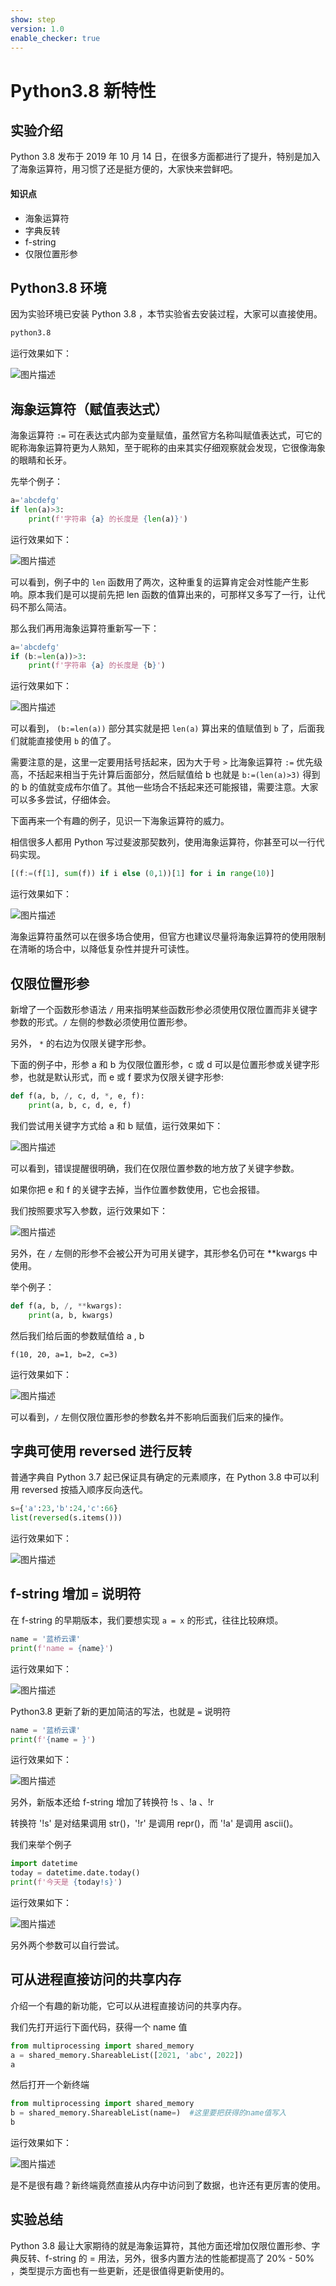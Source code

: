```yaml
---
show: step
version: 1.0
enable_checker: true
---
```


# Python3.8 新特性

## 实验介绍

Python 3.8 发布于 2019 年 10 月 14 日，在很多方面都进行了提升，特别是加入了海象运算符，用习惯了还是挺方便的，大家快来尝鲜吧。

#### 知识点

- 海象运算符
- 字典反转
- f-string
- 仅限位置形参

## Python3.8 环境

因为实验环境已安装 Python 3.8 ，本节实验省去安装过程，大家可以直接使用。

```bash
python3.8
```

运行效果如下：

![图片描述](https://doc.shiyanlou.com/courses/uid810810-20210607-1623038062410)

## 海象运算符（赋值表达式）

海象运算符 `:=` 可在表达式内部为变量赋值，虽然官方名称叫赋值表达式，可它的昵称海象运算符更为人熟知，至于昵称的由来其实仔细观察就会发现，它很像海象的眼睛和长牙。

先举个例子：

```python
a='abcdefg'
if len(a)>3:
	print(f'字符串 {a} 的长度是 {len(a)}')
```

运行效果如下：

![图片描述](https://doc.shiyanlou.com/courses/uid810810-20210607-1623053352238)

可以看到，例子中的 `len` 函数用了两次，这种重复的运算肯定会对性能产生影响。原本我们是可以提前先把 len 函数的值算出来的，可那样又多写了一行，让代码不那么简洁。

那么我们再用海象运算符重新写一下：

```python
a='abcdefg'
if (b:=len(a))>3:
	print(f'字符串 {a} 的长度是 {b}')
```

运行效果如下：

![图片描述](https://doc.shiyanlou.com/courses/uid810810-20210607-1623053413413)

可以看到， `(b:=len(a))` 部分其实就是把 `len(a)` 算出来的值赋值到 `b` 了，后面我们就能直接使用 `b` 的值了。

需要注意的是，这里一定要用括号括起来，因为大于号 `>` 比海象运算符 `:=` 优先级高，不括起来相当于先计算后面部分，然后赋值给 b 也就是 `b:=(len(a)>3)` 得到的 b 的值就变成布尔值了。其他一些场合不括起来还可能报错，需要注意。大家可以多多尝试，仔细体会。

下面再来一个有趣的例子，见识一下海象运算符的威力。

相信很多人都用 Python 写过斐波那契数列，使用海象运算符，你甚至可以一行代码实现。

```python
[(f:=(f[1], sum(f)) if i else (0,1))[1] for i in range(10)]
```

运行效果如下：

![图片描述](https://doc.shiyanlou.com/courses/uid810810-20210607-1623047226753)

海象运算符虽然可以在很多场合使用，但官方也建议尽量将海象运算符的使用限制在清晰的场合中，以降低复杂性并提升可读性。

## 仅限位置形参

新增了一个函数形参语法 `/` 用来指明某些函数形参必须使用仅限位置而非关键字参数的形式。`/` 左侧的参数必须使用位置形参。

另外， `*` 的右边为仅限关键字形参。

下面的例子中，形参 a 和 b 为仅限位置形参，c 或 d 可以是位置形参或关键字形参，也就是默认形式，而 e 或 f 要求为仅限关键字形参:

```python
def f(a, b, /, c, d, *, e, f):
    print(a, b, c, d, e, f)
```

我们尝试用关键字方式给 a 和 b 赋值，运行效果如下：

![图片描述](https://doc.shiyanlou.com/courses/uid810810-20210607-1623051999874)

可以看到，错误提醒很明确，我们在仅限位置参数的地方放了关键字参数。

如果你把 e 和 f 的关键字去掉，当作位置参数使用，它也会报错。

我们按照要求写入参数，运行效果如下：

![图片描述](https://doc.shiyanlou.com/courses/uid810810-20210607-1623052198143)

另外，在 `/` 左侧的形参不会被公开为可用关键字，其形参名仍可在 \*\*kwargs 中使用。

举个例子：

```python
def f(a, b, /, **kwargs):
	print(a, b, kwargs)
```

然后我们给后面的参数赋值给 a , b

```
f(10, 20, a=1, b=2, c=3)
```

运行效果如下：

![图片描述](https://doc.shiyanlou.com/courses/uid810810-20210607-1623052640049)

可以看到，`/` 左侧仅限位置形参的参数名并不影响后面我们后来的操作。

## 字典可使用 reversed 进行反转

普通字典自 Python 3.7 起已保证具有确定的元素顺序，在 Python 3.8 中可以利用 reversed 按插入顺序反向迭代。

```python
s={'a':23,'b':24,'c':66}
list(reversed(s.items()))
```

运行效果如下：

![图片描述](https://doc.shiyanlou.com/courses/uid810810-20210608-1623115544539)

## f-string 增加 `=` 说明符

在 f-string 的早期版本，我们要想实现 `a = x` 的形式，往往比较麻烦。

```python
name = '蓝桥云课'
print(f'name = {name}')
```

运行效果如下：

![图片描述](https://doc.shiyanlou.com/courses/uid810810-20210607-1623056081290)

Python3.8 更新了新的更加简洁的写法，也就是 `=` 说明符

```python
name = '蓝桥云课'
print(f'{name = }')
```

运行效果如下：

![图片描述](https://doc.shiyanlou.com/courses/uid810810-20210607-1623056204734)

另外，新版本还给 f-string 增加了转换符 !s 、!a 、!r

转换符 '!s' 是对结果调用 str()，'!r' 是调用 repr()，而 '!a' 是调用 ascii()。

我们来举个例子

```python
import datetime
today = datetime.date.today()
print(f'今天是 {today!s}')
```

运行效果如下：

![图片描述](https://doc.shiyanlou.com/courses/uid810810-20210607-1623056822680)

另外两个参数可以自行尝试。

## 可从进程直接访问的共享内存

介绍一个有趣的新功能，它可以从进程直接访问的共享内存。

我们先打开运行下面代码，获得一个 name 值

```python
from multiprocessing import shared_memory
a = shared_memory.ShareableList([2021, 'abc', 2022])
a
```

然后打开一个新终端

```python
from multiprocessing import shared_memory
b = shared_memory.ShareableList(name=)	#这里要把获得的name值写入
b
```

运行效果如下：

![图片描述](https://doc.shiyanlou.com/courses/uid810810-20210607-1623060767895)

是不是很有趣？新终端竟然直接从内存中访问到了数据，也许还有更厉害的使用。

## 实验总结

Python 3.8 最让大家期待的就是海象运算符，其他方面还增加仅限位置形参、字典反转、f-string 的 = 用法，另外，很多内置方法的性能都提高了 20% - 50% ，类型提示方面也有一些更新，还是很值得更新使用的。